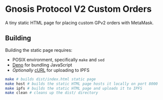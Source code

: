 # Gnosis Protocol V2 Custom Orders

A tiny static HTML page for placing custom GPv2 orders with MetaMask.

## Building

Building the static page requires:
- POSIX environment, specifically `make` and `sed`
- [Deno](https://deno.land) for bundling JavaScript
- _Optionally_ [cURL](https://curl.se) for uploading to IPFS

```sh
make # builds dist/index.html static page
make host # builds the static HTML page hosts it locally on port 8000
make ipfs # builds the static HTML page and uploads it to IPFS
make clean # cleans up the dist/ directory
```
